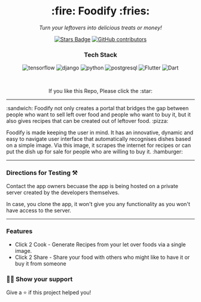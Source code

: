 <h1 align="center">:fire: Foodify :fries:</h1>
<p align="center"><i>Turn your leftovers into delicious treats or money!</i></p>
<div align="center">
  <a href="https://github.com/AayushK11/Foodify/stargazers"><img src="https://img.shields.io/github/stars/AayushK11/Foodify" alt="Stars Badge"/></a>
<a href="https://github.com/elangosundar/Foodify/graphs/contributors"><img alt="GitHub contributors" src="https://img.shields.io/github/contributors/AayushK11/Foodify"></a>

### Tech Stack


![tensorflow](https://img.icons8.com/color/96/000000/tensorflow.png "Tensorflow") 
![django](https://img.icons8.com/color/96/000000/django.png "Django") 
![python](https://img.icons8.com/color/96/000000/python.png "Python")
![postgresql](https://img.icons8.com/color/96/000000/postgreesql.png "PostgreSQL")
![Flutter](https://img.icons8.com/color/96/000000/flutter.png "Flutter") 
![Dart](https://img.icons8.com/color/96/000000/dart.png "Dart") 
</div>
<br />
<p align="center">If you like this Repo, Please click the :star:</p>
<hr />
<p>:sandwich:
Foodify not only creates a portal that bridges the gap between people who want to sell left over food and people who want to buy it, but it also gives recipes that can be created out of leftover food. :pizza:
</p>
<p>
Foodify is made keeping the user in mind. It has an innovative, dynamic and easy to navigate user interface that automatically recognises dishes based on a simple image. Via this image, it scrapes the internet for recipes or can put the dish up for sale for people who are willing to buy it. :hamburger:
</p>

<hr />

### Directions for Testing :hammer_and_pick:
Contact the app owners becuase the app is being hosted on a private server created by the developers themselves.

In case, you clone the app, it won't give you any functionality as you won't have access to the server.

<hr />

### Features


* Click 2 Cook - Generate Recipes from your let over foods via a single image.
* Click 2 Share - Share your food with others who might like to have it or buy it from someone


### :man_astronaut: Show your support

Give a ⭐️ if this project helped you!